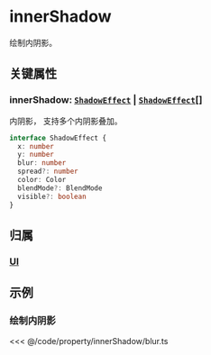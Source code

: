 <script setup>
import Case from '/component/Case.vue'
</script>

# innerShadow

绘制内阴影。

<case name="InnerShadow" editor=false></case>

## 关键属性

### innerShadow: [`ShadowEffect`](../interface/ui/Effect.md#shadoweffect) | [`ShadowEffect`](../interface/ui/Effect.md#shadoweffect)[]

内阴影， 支持多个内阴影叠加。

```ts
interface ShadowEffect {
  x: number
  y: number
  blur: number
  spread?: number
  color: Color
  blendMode?: BlendMode
  visible?: boolean
}
```

## 归属

### [UI](/reference/display/UI.md)

## 示例

<case name="InnerShadow" index=0 editor=false></case>

### 绘制内阴影

<<< @/code/property/innerShadow/blur.ts
